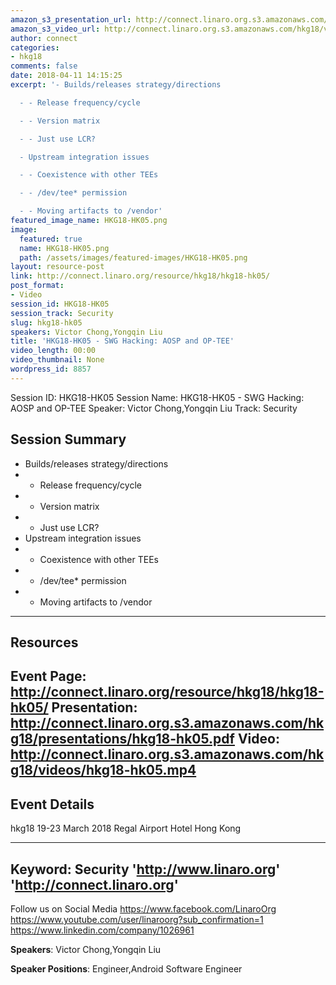 ```yaml
---
amazon_s3_presentation_url: http://connect.linaro.org.s3.amazonaws.com/hkg18/presentations/hkg18-hk05.pdf
amazon_s3_video_url: http://connect.linaro.org.s3.amazonaws.com/hkg18/videos/hkg18-hk05.mp4
author: connect
categories:
- hkg18
comments: false
date: 2018-04-11 14:15:25
excerpt: '- Builds/releases strategy/directions

  - - Release frequency/cycle

  - - Version matrix

  - - Just use LCR?

  - Upstream integration issues

  - - Coexistence with other TEEs

  - - /dev/tee* permission

  - - Moving artifacts to /vendor'
featured_image_name: HKG18-HK05.png
image:
  featured: true
  name: HKG18-HK05.png
  path: /assets/images/featured-images/HKG18-HK05.png
layout: resource-post
link: http://connect.linaro.org/resource/hkg18/hkg18-hk05/
post_format:
- Video
session_id: HKG18-HK05
session_track: Security
slug: hkg18-hk05
speakers: Victor Chong,Yongqin Liu
title: 'HKG18-HK05 - SWG Hacking: AOSP and OP-TEE'
video_length: 00:00
video_thumbnail: None
wordpress_id: 8857
---
```


Session ID: HKG18-HK05
Session Name: HKG18-HK05 - SWG Hacking: AOSP and OP-TEE
Speaker: Victor Chong,Yongqin Liu
Track: Security


## Session Summary
- Builds/releases strategy/directions
- - Release frequency/cycle
- - Version matrix
- - Just use LCR?
- Upstream integration issues
- - Coexistence with other TEEs
- - /dev/tee* permission
- - Moving artifacts to /vendor

---------------------------------------------------
## Resources
Event Page: http://connect.linaro.org/resource/hkg18/hkg18-hk05/
Presentation: http://connect.linaro.org.s3.amazonaws.com/hkg18/presentations/hkg18-hk05.pdf
Video: http://connect.linaro.org.s3.amazonaws.com/hkg18/videos/hkg18-hk05.mp4
 ---------------------------------------------------
## Event Details
hkg18
19-23 March 2018 
Regal Airport Hotel Hong Kong

---------------------------------------------------
Keyword: Security
'http://www.linaro.org'
'http://connect.linaro.org'
---------------------------------------------------
Follow us on Social Media
https://www.facebook.com/LinaroOrg
https://www.youtube.com/user/linaroorg?sub_confirmation=1
https://www.linkedin.com/company/1026961

**Speakers**: Victor Chong,Yongqin Liu

**Speaker Positions**: Engineer,Android Software Engineer